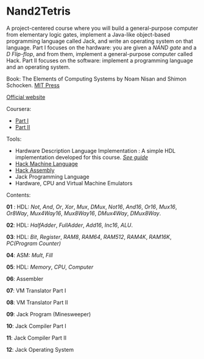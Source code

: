 # Nand2Tetris
A project-centered course where you will build a general-purpose computer from elementary logic gates, implement a Java-like object-based programming language called Jack, and write an operating system on that language. Part I focuses on the hardware: you are given a *NAND gate* and a *D Flip-flop*, and from them, implement a general-purpose computer called Hack. Part II focuses on the software: implement a programming language and an operating system. 

Book: The Elements of Computing Systems by Noam Nisan and Shimon Schocken. [MIT Press](https://mitpress.mit.edu/books/elements-computing-systems)

[Official website](https://www.nand2tetris.org/)

Coursera:
* [Part I](https://www.coursera.org/learn/build-a-computer?)
* [Part II](https://www.coursera.org/learn/nand2tetris2?)

Tools: 
* Hardware Description Language Implementation : A simple HDL implementation developed for this course. [*See guide*](https://drive.google.com/file/d/1dPj4XNby9iuAs-47U9k3xtYy9hJ-ET0T/view)
* [Hack Machine Language](https://b1391bd6-da3d-477d-8c01-38cdf774495a.filesusr.com/ugd/44046b_d70026d8c1424487a451eaba3e372132.pdf)
* [Hack Assembly](https://b1391bd6-da3d-477d-8c01-38cdf774495a.filesusr.com/ugd/44046b_b73759b866b249a0b3a715bf5a18f668.pdf)
* Jack Programming Language
* Hardware, CPU and Virtual Machine Emulators

Contents:

__01__ : HDL: *Not*, *And*, *Or*, *Xor*, *Mux*, *DMux*, *Not16*, *And16*, *Or16*, *Mux16*, *Or8Way*, *Mux4Way16*, *Mux8Way16*, *DMux4Way*, *DMux8Way*.

__02__: HDL: *HalfAdder*, *FullAdder*, *Add16*, *Inc16*, *ALU*.

__03__: HDL: *Bit*, *Register*, *RAM8*, *RAM64*, *RAM512*, *RAM4K*, *RAM16K*, *PC(Program Counter)*

__04__: ASM: *Mult*, *Fill*

__05__: HDL: *Memory*, *CPU*, *Computer* 

__06__: Assembler

__07__: VM Translator Part I

__08__: VM Translator Part II

__09__: Jack Program (Minesweeper)

__10__: Jack Compiler Part I

__11__: Jack Compiler Part II

__12__: Jack Operating System